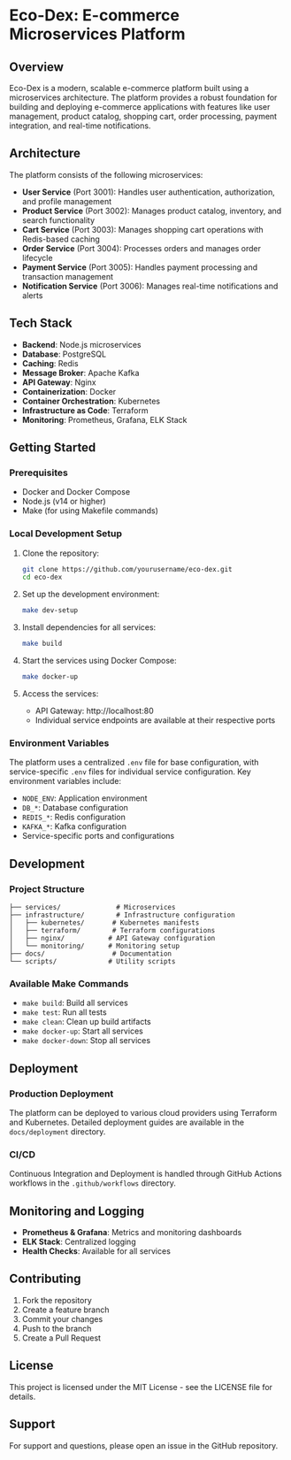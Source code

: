 # Eco-Dex: E-commerce Microservices Platform

## Overview

Eco-Dex is a modern, scalable e-commerce platform built using a microservices architecture. The platform provides a robust foundation for building and deploying e-commerce applications with features like user management, product catalog, shopping cart, order processing, payment integration, and real-time notifications.

## Architecture

The platform consists of the following microservices:

- **User Service** (Port 3001): Handles user authentication, authorization, and profile management
- **Product Service** (Port 3002): Manages product catalog, inventory, and search functionality
- **Cart Service** (Port 3003): Manages shopping cart operations with Redis-based caching
- **Order Service** (Port 3004): Processes orders and manages order lifecycle
- **Payment Service** (Port 3005): Handles payment processing and transaction management
- **Notification Service** (Port 3006): Manages real-time notifications and alerts

## Tech Stack

- **Backend**: Node.js microservices
- **Database**: PostgreSQL
- **Caching**: Redis
- **Message Broker**: Apache Kafka
- **API Gateway**: Nginx
- **Containerization**: Docker
- **Container Orchestration**: Kubernetes
- **Infrastructure as Code**: Terraform
- **Monitoring**: Prometheus, Grafana, ELK Stack

## Getting Started

### Prerequisites

- Docker and Docker Compose
- Node.js (v14 or higher)
- Make (for using Makefile commands)

### Local Development Setup

1. Clone the repository:

   ```bash
   git clone https://github.com/yourusername/eco-dex.git
   cd eco-dex
   ```

2. Set up the development environment:

   ```bash
   make dev-setup
   ```

3. Install dependencies for all services:

   ```bash
   make build
   ```

4. Start the services using Docker Compose:

   ```bash
   make docker-up
   ```

5. Access the services:
   - API Gateway: http://localhost:80
   - Individual service endpoints are available at their respective ports

### Environment Variables

The platform uses a centralized `.env` file for base configuration, with service-specific `.env` files for individual service configuration. Key environment variables include:

- `NODE_ENV`: Application environment
- `DB_*`: Database configuration
- `REDIS_*`: Redis configuration
- `KAFKA_*`: Kafka configuration
- Service-specific ports and configurations

## Development

### Project Structure

```
├── services/              # Microservices
├── infrastructure/        # Infrastructure configuration
│   ├── kubernetes/       # Kubernetes manifests
│   ├── terraform/        # Terraform configurations
│   ├── nginx/           # API Gateway configuration
│   └── monitoring/      # Monitoring setup
├── docs/                 # Documentation
└── scripts/             # Utility scripts
```

### Available Make Commands

- `make build`: Build all services
- `make test`: Run all tests
- `make clean`: Clean up build artifacts
- `make docker-up`: Start all services
- `make docker-down`: Stop all services

## Deployment

### Production Deployment

The platform can be deployed to various cloud providers using Terraform and Kubernetes. Detailed deployment guides are available in the `docs/deployment` directory.

### CI/CD

Continuous Integration and Deployment is handled through GitHub Actions workflows in the `.github/workflows` directory.

## Monitoring and Logging

- **Prometheus & Grafana**: Metrics and monitoring dashboards
- **ELK Stack**: Centralized logging
- **Health Checks**: Available for all services

## Contributing

1. Fork the repository
2. Create a feature branch
3. Commit your changes
4. Push to the branch
5. Create a Pull Request

## License

This project is licensed under the MIT License - see the LICENSE file for details.

## Support

For support and questions, please open an issue in the GitHub repository.

